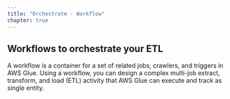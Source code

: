 ```yaml
---
title: "Orchestrate - Workflow"
chapter: true
---
```


## Workflows to orchestrate your ETL

A workflow is a container for a set of related jobs, crawlers, and triggers in AWS Glue. Using a workflow, you can design a complex multi-job extract, transform, and load (ETL) activity that AWS Glue can execute and track as single entity.

